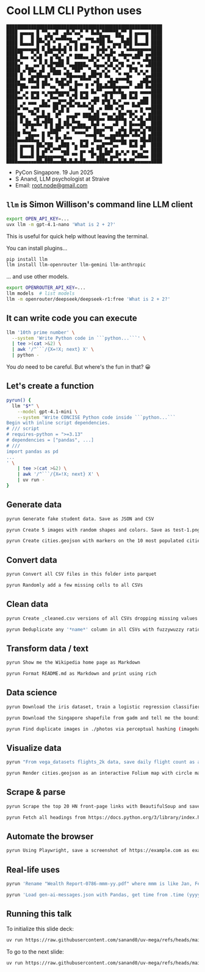 # Cool LLM CLI Python uses

```
█████████████████████████████████████████████████████████
████ ▄▄▄▄▄ █ ▀▀▄ ▄█  ▄█▄▀▄▄▀ ▀ █▄█▄▀▀▀▀▀█▄▀▀ █ ▄▄▄▄▄ ████
████ █   █ █▄ █▀█ ▄▄██▄▄  ▄▀ ▄▄▄ ▄██▀█  ▀▀█ ▄█ █   █ ████
████ █▄▄▄█ █▀▀▄█ ▀ ▄  ▄▀▀█ ▄▄▄ ▀▀▀██ ▀▀▄▄▄▀███ █▄▄▄█ ████
████▄▄▄▄▄▄▄█ █ █▄█▄█▄█ █ █ █▄█ ▀ █▄█▄▀▄▀ ▀ ▀▄█▄▄▄▄▄▄▄████
████▀█   ▀▄▀▄ █▀▀▄▄▀▄▀ ▄ ▄▄▄   ▄ █▄▀▄▄█▀ ▄█▄▄▄ ▄██ ▄▄████
████▄▀▀▀ ▀▄▀█ ▄ █ ▀█▄ █  ▀▀▀▀▀▄█▀▄ ▀ █ █▄  ▀▄ ▀▀▀ ▄█▄████
████▄▀ ▄  ▄▄▀▄▀▄█▀███ ▀▄▄████▄  █▄▄▄▀▄█ ▄▀█ ▄▄▀ ▀▄ ▄█████
█████ ▄▀██▄ ▄█  ██▄▄ ▀▄ ▀██▀  ▀▄▄▀ ▄▀▄ ▀▄▀   █▀█ ▄ ▄ ████
████ █  ▀▄▄██▄▄█ ▀▀▀ ▀██▄▄▄▄█ ▄██▀█ █▄   ▀ ▀█▄  ▀ ▀▄▄████
████▄▀▀ ██▄█ ▄█ ▀ █▄█▀▄█ ▄ ▀▀▀▀ ▄█   ▄█▄█▀▀▀█▄   ▄██▄████
████▀██▄ ▄▄█ █▀▀▄▄ ▀█▀▀▄ █▀▀ █ ▀ ██▄█▄██▄▄▄▄▄▀ ▄██ █▄████
████▄▀ ▄ ▄▄▄ ▄ ▄▄▄█▄▄▄▄▀▀█ ▄▄▄ █▄▀▀ ▄▄▄█▄█▄  ▄▄▄ ▄▄▄▄████
████▄▄▀▄ █▄█  ▀ █▄▄▀▀ ▀▄▀█ █▄█  ▄▄ ▀█ █   ██ █▄█  ▄▄ ████
████  ▄ ▄▄▄  █▄▀ ▄▄█▀▀▄█▀▄▄ ▄ ▄▀█▀ █▀█ █▄▀ ▄▄ ▄ ▄███ ████
████▄▀▄▄  ▄▄▀▀▀▀ ██ █▀▄▀▀ ▀▀▀▀▄█  ▄ ███ ▄▀█   ▀▀▀▄ ▄▄████
████▄▄  ▀█▄▀ █ ▄ ▀▄█▀ ▀  ▄▄ ▄▄▄▀▄█ ▄▄  ▄ █▄▄▀█▄▀ ▀▄ ▄████
████ █▀▄  ▄█▀▀██▄ ▀▄  █▀█▀  ▀▀████▄▄ ██▄███▄ ▀▄▀▄█ ▄█████
████ ▀▄██▄▄█▄▀█▀█ ▄█ ██▄▀▀█▄▄  █▄█ ▄   ▄█  █ █▄▄▄██  ████
████  ▄▀ █▄   ▀ █▄██▀ ▀ █▀▀▀▀█▀ █▄▄▄▀▀█  ▄█▄ █▄▄▄▀▄▀█████
█████ ▀▀█▄▄▄ █ █▀▀█  ▄▀  ▀▀▀▀▄▄▄█▀█▄  ▄▄██▄█▄▀▄█▄▀█ ▄████
████▄▄▄███▄▄ █  ▀ █▀▄▀▀▀   ▄▄▄  █▄▄ ▀▀██▄▄█▄ ▄▄▄ ██▄█████
████ ▄▄▄▄▄ ██▄▀██  ▄███ ▀▄ █▄█ ▀ ▄▄█▀▀▀▄▄ ▀▀ █▄█ ▄█  ████
████ █   █ █ ▄█▀▄▀▀▀▄▄█  ▀ ▄▄ ▄█ ▀█ █▄█ ▄ ▄ ▄ ▄▄ ▀▄▄ ████
████ █▄▄▄█ █▄█▄▄▄▄▄▄▄▀▀ ▀▀ █   █▀▄██▀▀▄▄█▀ ▀  ▀▄██▄▄ ████
████▄▄▄▄▄▄▄██▄███▄▄▄██▄█▄█▄██▄▄▄▄████▄█▄▄█▄█▄██▄▄▄▄▄▄████
```

- PyCon Singapore. 19 Jun 2025
- S Anand, LLM psychologist at Straive
- Email: root.node@gmail.com

<!--

https://github.com/sanand0/talks/blob/main/2025-06-pycon-sg/llm-cli.md

https://api.qrserver.com/v1/create-qr-code/?size=150x150&data=https://github.com/sanand0/talks/blob/main/2025-06-pycon-sg/llm-cli.md

uvx --with pyqrcode qr2text --encode-text 'https://github.com/sanand0/talks/blob/main/2025-06-pycon-sg/llm-cli.md'

Ideas via https://chatgpt.com/share/6853b092-22f4-800c-ac15-3fe24e46f1ac
-->

## `llm` is Simon Willison's command line LLM client

```bash
export OPEN_API_KEY=...
uvx llm -m gpt-4.1-nano 'What is 2 + 2?'
```

This is useful for quick help without leaving the terminal.

You can install plugins...

```bash
pip install llm
llm install llm-openrouter llm-gemini llm-anthropic
```

... and use other models.

```bash
export OPENROUTER_API_KEY=...
llm models  # list models
llm -m openrouter/deepseek/deepseek-r1:free 'What is 2 + 2?'
```

## It can write code you can execute

````bash
llm '10th prime number' \
  --system 'Write Python code in ```python...```' \
  | tee >(cat >&2) \
  | awk '/^```/{X=!X; next} X' \
  | python -
````

You _do_ need to be careful.
But where's the fun in that? 😀

## Let's create a function

````bash
pyrun() {
  llm "$*" \
    --model gpt-4.1-mini \
    --system 'Write CONCISE Python code inside ```python...```
Begin with inline script dependencies.
# /// script
# requires-python = ">=3.13"
# dependencies = ["pandas", ...]
# ///
import pandas as pd
...
' \
    | tee >(cat >&2) \
    | awk '/^```/{X=!X; next} X' \
    | uv run -
}
````

<!-- llm --extract extract code, but doesn't stream output. I like seeing code & progress -->

## Generate data

```bash
pyrun Generate fake student data. Save as JSON and CSV
```

```bash
pyrun Create 5 images with random shapes and colors. Save as test-1.png, ...
```

```bash
pyrun Create cities.geojson with markers on the 10 most populated cities
```

## Convert data

```bash
pyrun Convert all CSV files in this folder into parquet
```

```bash
pyrun Randomly add a few missing cells to all CSVs
```

## Clean data

```bash
pyrun Create _cleaned.csv versions of all CSVs dropping missing values
```

```bash
pyrun Deduplicate any '*name*' column in all CSVs with fuzzywuzzy ratio of 90+
```

## Transform data / text

```bash
pyrun Show me the Wikipedia home page as Markdown
```

```bash
pyrun Format README.md as Markdown and print using rich
```

## Data science

```bash
pyrun Download the iris dataset, train a logistic regression classifier, and print the accuracy
```

```bash
pyrun Download the Singapore shapefile from gadm and tell me the bounding box
```

```bash
pyrun Find duplicate images in ./photos via perceptual hashing (imagehash) and output a CSV of dup clusters
```

## Visualize data

```bash
pyrun "From vega_datasets flights_2k data, save daily flight count as a line chart flights.png"
```

```bash
pyrun Render cities.geojson as an interactive Folium map with circle markers sized by population as cities.html
```

## Scrape & parse

```bash
pyrun Scrape the top 20 HN front-page links with BeautifulSoup and save as hn.json
```

```bash
pyrun Fetch all headings from https://docs.python.org/3/library/index.html and save to python_stdlib_headings.txt
```

## Automate the browser

```bash
pyrun Using Playwright, save a screenshot of https://example.com as example.png
```

## Real-life uses

```bash
pyrun 'Rename "Wealth Report-0786-mmm-yy.pdf" where mmm is like Jan, Feb, ... and yy is like 24, 25, ... to 20yy-mm.pdf like 2024-01.pdf, 2024-02.pdf, etc. and run it'
```

```bash
pyrun 'Load gen-ai-messages.json with Pandas, get time from .time (yyyy-mm-ddThh:mm:ss.xxxZ format) and print the number of rows by month as a table'
```

## Running this talk

To initialize this slide deck:

```bash
uv run https://raw.githubusercontent.com/sanand0/uv-mega/refs/heads/main/slide.py llm-cli.md
```

To go to the next slide:

```bash
uv run https://raw.githubusercontent.com/sanand0/uv-mega/refs/heads/main/slide.py
```
